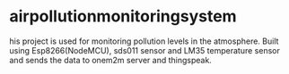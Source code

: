 # airpollutionmonitoringsystem
his project is used for monitoring pollution levels in the atmosphere. Built using Esp8266(NodeMCU), sds011 sensor and LM35 temperature sensor and sends the data to onem2m server and thingspeak.
